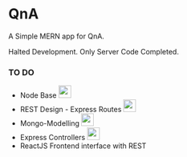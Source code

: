 # QnA
A Simple MERN app for QnA.

Halted Development.
Only Server Code Completed.

### TO DO

- Node Base <img src="https://cdn3.iconfinder.com/data/icons/simple-web-navigation/165/tick-512.png" width="25" height="25"/>
- REST Design - Express Routes <img src="https://cdn3.iconfinder.com/data/icons/simple-web-navigation/165/tick-512.png" width="25" height="25"/>
- Mongo-Modelling <img src="https://cdn3.iconfinder.com/data/icons/simple-web-navigation/165/tick-512.png" width="25" height="25"/>
- Express Controllers <img src="https://cdn3.iconfinder.com/data/icons/simple-web-navigation/165/tick-512.png" width="25" height="25"/>
- ReactJS Frontend interface with REST
